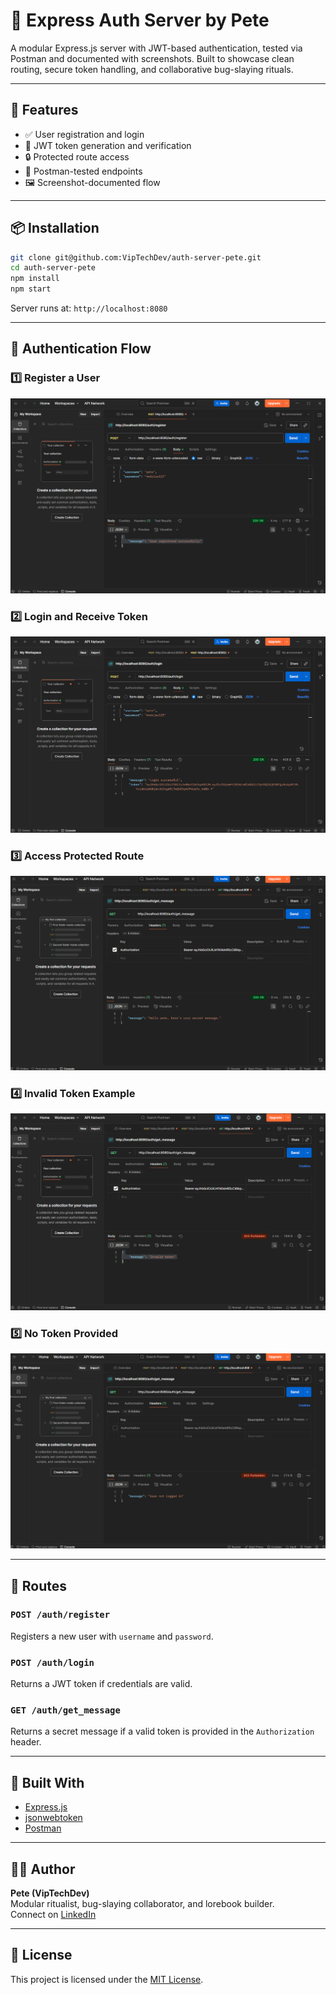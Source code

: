# 🔐 Express Auth Server by Pete

A modular Express.js server with JWT-based authentication, tested via Postman and documented with screenshots. Built to showcase clean routing, secure token handling, and collaborative bug-slaying rituals.

---

## 🚀 Features

- ✅ User registration and login  
- 🔐 JWT token generation and verification  
- 🔒 Protected route access  
- 🧪 Postman-tested endpoints  
- 🖼️ Screenshot-documented flow  

---

## 📦 Installation

```bash
git clone git@github.com:VipTechDev/auth-server-pete.git
cd auth-server-pete
npm install
npm start
```

Server runs at: `http://localhost:8080`

---

## 📸 Authentication Flow

### 1️⃣ Register a User  
![Register](screenshots/01-registerUser.png)

### 2️⃣ Login and Receive Token  
![Login](screenshots/02-loginSuccess.png)

### 3️⃣ Access Protected Route  
![Protected](screenshots/03-protectedAccess.png)

### 4️⃣ Invalid Token Example  
![Invalid Token](screenshots/04-invalidToken.png)

### 5️⃣ No Token Provided  
![No Token](screenshots/05-noToken.png)

---

## 📂 Routes

### `POST /auth/register`  
Registers a new user with `username` and `password`.

### `POST /auth/login`  
Returns a JWT token if credentials are valid.

### `GET /auth/get_message`  
Returns a secret message if a valid token is provided in the `Authorization` header.

---

## 🧠 Built With

- [Express.js](https://expressjs.com/)
- [jsonwebtoken](https://www.npmjs.com/package/jsonwebtoken)
- [Postman](https://www.postman.com/)

---

## 🧑‍💻 Author

**Pete (VipTechDev)**  
Modular ritualist, bug-slaying collaborator, and lorebook builder.  
Connect on [LinkedIn](https://www.linkedin.com/in/peter-menet-a40752371/)

---

## 📜 License

This project is licensed under the [MIT License](LICENSE).
